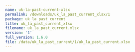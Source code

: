 ```yaml
---
name: uk-la-past-current-xlsx
permalink: /downloads/uk_la_past_current_xlsx/1
package: uk_la_past_current
title: uk_la_past_current_xlsx
filename: uk_la_past_current.xlsx
version: '1'
full_version: 1.6.0
file: /data/uk_la_past_current/1/uk_la_past_current.xlsx
---
```

